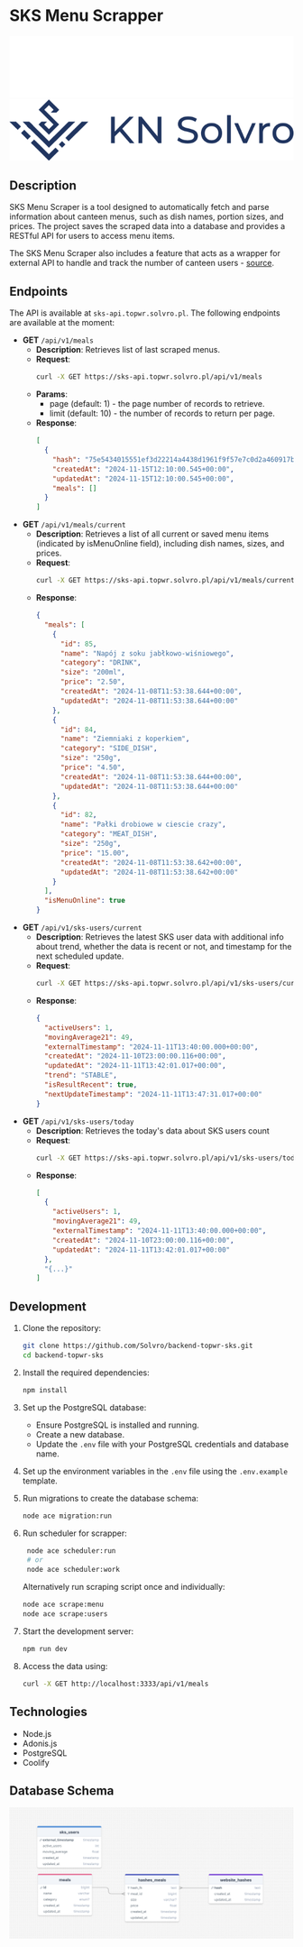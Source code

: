 # SKS Menu Scrapper

![Solvro banner](./assets/solvro_dark.png#gh-dark-mode-only)
![Solvro banner](./assets/solvro_light.png#gh-light-mode-only)

## Description

SKS Menu Scraper is a tool designed to automatically fetch and parse information about canteen menus, such as dish
names, portion sizes, and prices. The project saves the scraped data into a database and provides a RESTful API for
users to access menu items.

The SKS Menu Scraper also includes a feature that acts as a wrapper for external API to handle and track the number of
canteen users - [source](https://live.pwr.edu.pl/sks/).

## Endpoints

The API is available at `sks-api.topwr.solvro.pl`. The following endpoints are available at the moment:

- **GET** `/api/v1/meals`
  - **Description**: Retrieves list of last scraped menus.
  - **Request**:
    ```bash
    curl -X GET https://sks-api.topwr.solvro.pl/api/v1/meals
    ```
  - **Params**:
    - page (default: 1) - the page number of records to retrieve.
    - limit (default: 10) - the number of records to return per page.
  - **Response**:
    ```json
    [
      {
        "hash": "75e5434015551ef3d22214a4438d1961f9f57e7c0d2a460917bfd4c8dd8b7dda",
        "createdAt": "2024-11-15T12:10:00.545+00:00",
        "updatedAt": "2024-11-15T12:10:00.545+00:00",
        "meals": []
      }
    ]
    ```
- **GET** `/api/v1/meals/current`
  - **Description**: Retrieves a list of all current or saved menu items (indicated by isMenuOnline field), including
    dish names, sizes, and prices.
  - **Request**:
    ```bash
    curl -X GET https://sks-api.topwr.solvro.pl/api/v1/meals/current
    ```
  - **Response**:
    ```json
    {
      "meals": [
        {
          "id": 85,
          "name": "Napój z soku jabłkowo-wiśniowego",
          "category": "DRINK",
          "size": "200ml",
          "price": "2.50",
          "createdAt": "2024-11-08T11:53:38.644+00:00",
          "updatedAt": "2024-11-08T11:53:38.644+00:00"
        },
        {
          "id": 84,
          "name": "Ziemniaki z koperkiem",
          "category": "SIDE_DISH",
          "size": "250g",
          "price": "4.50",
          "createdAt": "2024-11-08T11:53:38.644+00:00",
          "updatedAt": "2024-11-08T11:53:38.644+00:00"
        },
        {
          "id": 82,
          "name": "Pałki drobiowe w ciescie crazy",
          "category": "MEAT_DISH",
          "size": "250g",
          "price": "15.00",
          "createdAt": "2024-11-08T11:53:38.642+00:00",
          "updatedAt": "2024-11-08T11:53:38.642+00:00"
        }
      ],
      "isMenuOnline": true
    }
    ```
- **GET** `/api/v1/sks-users/current`
  - **Description**: Retrieves the latest SKS user data with additional info about trend, whether the data is recent or
    not, and timestamp for the next scheduled update.
  - **Request**:
    ```bash
    curl -X GET https://sks-api.topwr.solvro.pl/api/v1/sks-users/current
    ```
  - **Response**:
    ```json
    {
      "activeUsers": 1,
      "movingAverage21": 49,
      "externalTimestamp": "2024-11-11T13:40:00.000+00:00",
      "createdAt": "2024-11-10T23:00:00.116+00:00",
      "updatedAt": "2024-11-11T13:42:01.017+00:00",
      "trend": "STABLE",
      "isResultRecent": true,
      "nextUpdateTimestamp": "2024-11-11T13:47:31.017+00:00"
    }
    ```
- **GET** `/api/v1/sks-users/today`
  - **Description**: Retrieves the today's data about SKS users count
  - **Request**:
    ```bash
    curl -X GET https://sks-api.topwr.solvro.pl/api/v1/sks-users/today
    ```
  - **Response**:
    ```json
    [
      {
        "activeUsers": 1,
        "movingAverage21": 49,
        "externalTimestamp": "2024-11-11T13:40:00.000+00:00",
        "createdAt": "2024-11-10T23:00:00.116+00:00",
        "updatedAt": "2024-11-11T13:42:01.017+00:00"
      },
      "{...}"
    ]
    ```

## Development

1. Clone the repository:

   ```bash
   git clone https://github.com/Solvro/backend-topwr-sks.git
   cd backend-topwr-sks
   ```

2. Install the required dependencies:

   ```bash
   npm install
   ```

3. Set up the PostgreSQL database:

   - Ensure PostgreSQL is installed and running.
   - Create a new database.
   - Update the `.env` file with your PostgreSQL credentials and database name.

4. Set up the environment variables in the `.env` file using the `.env.example` template.

5. Run migrations to create the database schema:

   ```bash
   node ace migration:run
   ```

6. Run scheduler for scrapper:

   ```bash
    node ace scheduler:run
    # or
    node ace scheduler:work
   ```

   Alternatively run scraping script once and individually:

   ```bash
   node ace scrape:menu
   node ace scrape:users
   ```

7. Start the development server:

   ```bash
   npm run dev
   ```

8. Access the data using:

   ```bash
   curl -X GET http://localhost:3333/api/v1/meals
   ```

## Technologies

- Node.js
- Adonis.js
- PostgreSQL
- Coolify

## Database Schema

![schema](./assets/schema3.png)
